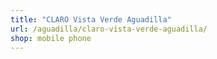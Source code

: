 ```yaml
---
title: "CLARO Vista Verde Aguadilla"
url: /aguadilla/claro-vista-verde-aguadilla/
shop: mobile phone
---
```

